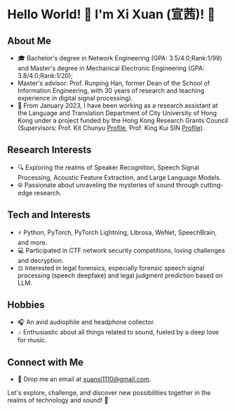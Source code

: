 # Hello World! 👋 I'm Xi Xuan (宣茜)! 🌈

## About Me
- 🎓 Bachelor's degree in Network Engineering (GPA: 3.5/4.0;Rank:1/99) and Master's degree in Mechanical Electronic Engineering (GPA: 3.8/4.0;Rank:1/20);
- Master's advisor: Prof. Runping Han, former Dean of the School of Information Engineering, with 30 years of research and teaching experience in digital signal processing).
- 📅 From January 2023, I have been working as a research assistant at the Language and Translation Department of City University of Hong Kong under a project funded by the Hong Kong Research Grants Council
  (Supervisors: Prof. Kit Chunyu [Profile](https://scholars.cityu.edu.hk/en/persons/chun-yu-kit(2fff9a86-374c-4ee3-8a94-3d7d866f0432).html), Prof. King Kui SIN [Profile](https://www.researchgate.net/profile/King-Kui-Sin-2)).

## Research Interests
- 🔍 Exploring the realms of Speaker Recognition, Speech Signal Processing, Acoustic Feature Extraction, and Large Language Models.
- 🌐 Passionate about unraveling the mysteries of sound through cutting-edge research.

## Tech and Interests
- ⚡ Python, PyTorch, PyTorch Lightning, Librosa, WeNet, SpeechBrain, and more.
- 💻 Participated in CTF network security competitions, loving challenges and decryption.
- ⚖️ Interested in legal forensics, especially forensic speech signal processing (speech deepfake) and legal judgment prediction based on LLM.

## Hobbies
- 🎧 An avid audiophile and headphone collector.
- 🎶 Enthusiastic about all things related to sound, fueled by a deep love for music.

## Connect with Me
- 📧 Drop me an email at [xuanxi1110@gmail.com](mailto:xuanxi1110@gmail.com).

Let's explore, challenge, and discover new possibilities together in the realms of technology and sound! 🚀
